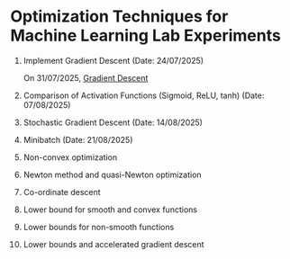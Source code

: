 # Optimization Techniques for Machine Learning Lab Experiments

1) Implement Gradient Descent (Date: 24/07/2025)

    On 31/07/2025, [Gradient Descent](https://medium.com/data-science/complete-step-by-step-gradient-descent-algorithm-from-scratch-acba013e8420)

2) Comparison of Activation Functions (Sigmoid, ReLU, tanh) (Date: 07/08/2025)

3) Stochastic Gradient Descent (Date: 14/08/2025)

4) Minibatch (Date: 21/08/2025)

5) Non-convex optimization

6) Newton method and quasi-Newton optimization

7) Co-ordinate descent

8) Lower bound for smooth and convex functions

9) Lower bounds for non-smooth functions

10) Lower bounds and accelerated gradient descent
